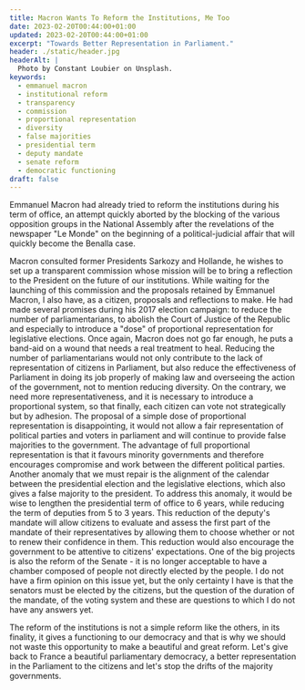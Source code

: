 ```yaml
---
title: Macron Wants To Reform the Institutions, Me Too
date: 2023-02-20T00:44:00+01:00
updated: 2023-02-20T00:44:00+01:00
excerpt: "Towards Better Representation in Parliament."
header: ./static/header.jpg
headerAlt: |
  Photo by Constant Loubier on Unsplash.
keywords:
  - emmanuel macron
  - institutional reform
  - transparency
  - commission
  - proportional representation
  - diversity
  - false majorities
  - presidential term
  - deputy mandate
  - senate reform
  - democratic functioning
draft: false
---
```


Emmanuel Macron had already tried to reform the institutions during his term of office, an attempt quickly aborted by the blocking of the various opposition groups in the National Assembly after the revelations of the newspaper "Le Monde" on the beginning of a political-judicial affair that will quickly become the Benalla case.

Macron consulted former Presidents Sarkozy and Hollande, he wishes to set up a transparent commission whose mission will be to bring a reflection to the President on the future of our institutions. While waiting for the launching of this commission and the proposals retained by Emmanuel Macron, I also have, as a citizen, proposals and reflections to make. He had made several promises during his 2017 election campaign: to reduce the number of parliamentarians, to abolish the Court of Justice of the Republic and especially to introduce a "dose" of proportional representation for legislative elections. Once again, Macron does not go far enough, he puts a band-aid on a wound that needs a real treatment to heal. Reducing the number of parliamentarians would not only contribute to the lack of representation of citizens in Parliament, but also reduce the effectiveness of Parliament in doing its job properly of making law and overseeing the action of the government, not to mention reducing diversity. On the contrary, we need more representativeness, and it is necessary to introduce a proportional system, so that finally, each citizen can vote not strategically but by adhesion. The proposal of a simple dose of proportional representation is disappointing, it would not allow a fair representation of political parties and voters in parliament and will continue to provide false majorities to the government. The advantage of full proportional representation is that it favours minority governments and therefore encourages compromise and work between the different political parties. Another anomaly that we must repair is the alignment of the calendar between the presidential election and the legislative elections, which also gives a false majority to the president. To address this anomaly, it would be wise to lengthen the presidential term of office to 6 years, while reducing the term of deputies from 5 to 3 years. This reduction of the deputy's mandate will allow citizens to evaluate and assess the first part of the mandate of their representatives by allowing them to choose whether or not to renew their confidence in them. This reduction would also encourage the government to be attentive to citizens' expectations.
One of the big projects is also the reform of the Senate - it is no longer acceptable to have a chamber composed of people not directly elected by the people. I do not have a firm opinion on this issue yet, but the only certainty I have is that the senators must be elected by the citizens, but the question of the duration of the mandate, of the voting system and these are questions to which I do not have any answers yet.

The reform of the institutions is not a simple reform like the others, in its finality, it gives a functioning to our democracy and that is why we should not waste this opportunity to make a beautiful and great reform. Let's give back to France a beautiful parliamentary democracy, a better representation in the Parliament to the citizens and let's stop the drifts of the majority governments.
